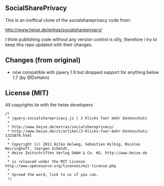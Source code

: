 ## SocialSharePrivacy

This is an inoffical clone of the socialshareprivacy code from:

http://www.heise.de/extras/socialshareprivacy/

I think publishing code without any version control is silly, therefore i try to keep this repo updated with their changes.

## Changes (from original)

* now compatible with jquery 1.9 but dropped support for anything below 1.7 (by @DoHahn)


## License (MIT)

All copyrights lie with the heise developers

    /*
     * jquery.socialshareprivacy.js | 2 Klicks fuer mehr Datenschutz
     *
     * http://www.heise.de/extras/socialshareprivacy/
     * http://www.heise.de/ct/artikel/2-Klicks-fuer-mehr-Datenschutz-1333879.html
     *
     * Copyright (c) 2011 Hilko Holweg, Sebastian Hilbig, Nicolas Heiringhoff, Juergen Schmidt,
     * Heise Zeitschriften Verlag GmbH & Co. KG, http://www.heise.de
     *
     * is released under the MIT License http://www.opensource.org/licenses/mit-license.php
     *
     * Spread the word, link to us if you can.
     */
